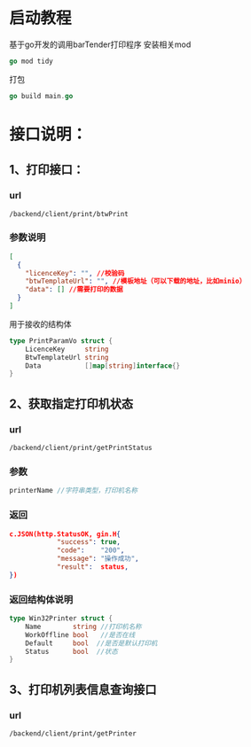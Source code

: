 # 启动教程
基于go开发的调用barTender打印程序
安装相关mod

```go
go mod tidy
```

打包

```go
go build main.go
```

# 接口说明：

## 1、打印接口：

### url

```apl
/backend/client/print/btwPrint
```

### 参数说明

```json
[
  {
    "licenceKey": "", //校验码
    "btwTemplateUrl": "", //模板地址（可以下载的地址，比如minio）
    "data": [] //需要打印的数据
  }
]
```

用于接收的结构体

```go
type PrintParamVo struct {
	LicenceKey     string
	BtwTemplateUrl string
	Data           []map[string]interface{}
}
```

## 2、获取指定打印机状态

### url

```apl
/backend/client/print/getPrintStatus
```

### 参数

```go
printerName //字符串类型，打印机名称
```

### 返回

```json
c.JSON(http.StatusOK, gin.H{
			"success": true,
			"code":    "200",
			"message": "操作成功",
			"result":  status,
})
```

### 返回结构体说明

```go
type Win32Printer struct {
	Name        string //打印机名称
	WorkOffline bool   //是否在线
	Default     bool  //是否是默认打印机
	Status      bool  //状态
}
```

## 3、打印机列表信息查询接口

### url

```
/backend/client/print/getPrinter
```

